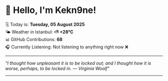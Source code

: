# 👋 Hello, I'm Kekn9ne!

🗓️ Today is: **Tuesday, 05 August 2025**  
🌤️ Weather in Istanbul: **⛅️  +28°C**  
📊 GitHub Contributions: **68**  
🎧 Currently Listening: Not listening to anything right now ❌

---

_"I thought how unpleasant it is to be locked out; and I thought how it is worse, perhaps, to be locked in. — *Virginia Woolf*"_

---

